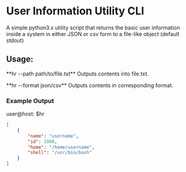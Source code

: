 
# User Information Utility CLI

</p>A simple python3.x utility script that returns the basic user information
inside a system in either JSON or csv form to a file-like object (default stdout)</p>

## Usage:

<p>**hr --path path/to/file.txt** Outputs contents into file.txt.</p>
<p>**hr --format json/csv**       Outputs contents in corresponding format.</p>


### Example Output

<p>user@host: $hr</p>

```json
[
    {
        "name": "username",
        "id": 1000,
        "home": "/home/username",
        "shell": "/usr/bin/bash"
    }
]
```


